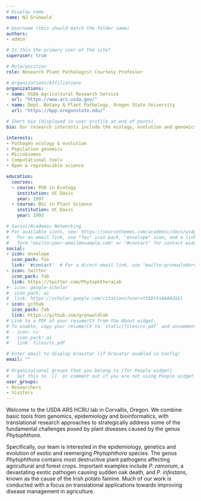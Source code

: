 ```yaml
---
# Display name
name: NJ Grünwald

# Username (this should match the folder name)
authors:
- admin

# Is this the primary user of the site?
superuser: true

# Role/position
role: Research Plant Pathologist Courtesy Professor

# Organizations/Affiliations
organizations:
- name: USDA Agricultural Research Service
  url: "https://www.ars.usda.gov/"
- name: Dept. Botany & Plant Pathology. Oregon State University
  url: "https://bpp.oregonstate.edu/"

# Short bio (displayed in user profile at end of posts)
bio: Our research interests include the ecology, evolution and genomics of emerging plant pathogens.

interests:
- Pathogen ecology & evolution
- Population genomics
- Microbiomes
- Computational tools
- Open & reproducible science

education:
  courses:
  - course: PhD in Ecology
    institution: UC Davis
    year: 1997
  - course: BSc in Plant Science
    institution: UC Davis
    year: 1992

# Social/Academic Networking
# For available icons, see: https://sourcethemes.com/academic/docs/widgets/#icons
#   For an email link, use "fas" icon pack, "envelope" icon, and a link in the
#   form "mailto:your-email@example.com" or "#contact" for contact widget.
social:
- icon: envelope
  icon_pack: fas
  link: '#contact'  # For a direct email link, use "mailto:grunwaln@oregonstate.edu".
- icon: twitter
  icon_pack: fab
  link: https://twitter.com/PhytophthoraLab
#- icon: google-scholar
#  icon_pack: ai
#  link: https://scholar.google.com/citations?user=t55Dt5sAAAAJ&hl
- icon: github
  icon_pack: fab
  link: https://github.com/grunwaldlab
# Link to a PDF of your resume/CV from the About widget.
# To enable, copy your resume/CV to `static/files/cv.pdf` and uncomment the lines below.  
# - icon: cv
#   icon_pack: ai
#   link: files/cv.pdf

# Enter email to display Gravatar (if Gravatar enabled in Config)
email: ""
  
# Organizational groups that you belong to (for People widget)
#   Set this to `[]` or comment out if you are not using People widget.  
user_groups:
- Researchers
- Visitors
---
```


Welcome to the USDA ARS HCRU lab in Corvallis, Oregon. We combine basic tools from genomics, epidemiology and bioinformatics, with translational research approaches to strategically address some of the fundamental challenges posed by plant diseases caused by the genus _Phytophthora_.

Specifically, our team is interested in the epidemiology, genetics and evolution of exotic and reemerging _Phytophthora_ species. The genus _Phytophthora_ contains most destructive plant pathogens affecting agricultural and forest crops. Important examples include _P. ramorum_, a devastating exotic pathogen causing sudden oak death, and _P. infestans_, known as the cause of the Irish potato famine. Much of our work is conducted with a focus on translational applications towards improving disease management in agriculture.
